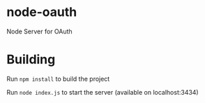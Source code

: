 # node-oauth
Node Server for OAuth

# Building

Run `npm install` to build the project

Run `node index.js` to start the server (available on localhost:3434)
